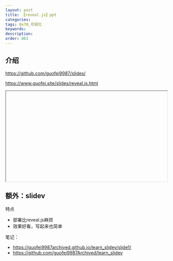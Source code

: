 ```yaml
---
layout: post
title: 【reveal.js】ppt
categories:
tags: 0x70_可视化
keywords:
description:
order: 861
---
```





## 介绍

https://github.com/guofei9987/slides/

https://www.guofei.site/slides/reveal.js.html


<div style="position: relative; width: 100%; padding-top: 56.25%;">
  <iframe src="hhttps://www.guofei.site/slides/reveal.js.html" style="position: absolute; top: 0; left: 0; width: 100%; height: 100%;"></iframe>
</div>



## 额外：slidev

特点
- 部署比reveal.js麻烦
- 效果好看，写起来也简单

笔记：
- https://guofei9987archived.github.io/learn_slidev/slide1/
- https://github.com/guofei9987Archived/learn_slidev
